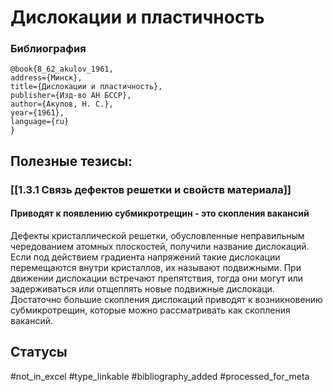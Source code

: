 # Дислокации и пластичность

### Библиография
```
@book{8_62_akulov_1961,
address={Минск},
title={Дислокации и пластичность},
publisher={Изд-во АН БССР},
author={Акулов, Н. С.},
year={1961},
language={ru}
}
```

## Полезные тезисы:
### [[1.3.1 Связь дефектов решетки и свойств материала]]
#### Приводят к появлению субмикротрещин - это скопления вакансий
Дефекты кристаллической решетки, обусловленные неправильным чередованием атомных плоскостей, получили название дислокаций. Если под действием градиента напряжений такие дислокации перемещаются внутри кристаллов, их называют подвижными. При движении дислокации встречают препятствия, тогда они могут или задерживаться или отщеплять новые подвижные дислокаци.
Достаточно большие скопления дислокаций приводят к возникновению субмикротрещин, которые можно рассматривать как скопления вакансий.

## Статусы
#not_in_excel 
#type_linkable 
#bibliography_added
#processed_for_meta
